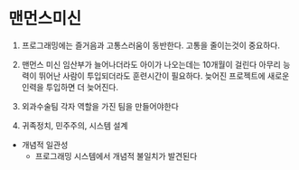 # 맨먼스미신

1. 프로그래밍에는 즐거음과 고통스러움이 동반한다. 고통을 줄이는것이 중요하다.

2. 맨먼스 미신
임산부가 늘어나더라도 아이가 나오는데는 10개월이 걸린다
아무리 능력이 뛰어난 사람이 투입되더라도 훈련시간이 필요하다. 
늦어진 프로젝트에 새로운 인력을 투입하면 더 늦어진다.

3. 외과수술팀
각자 역할을 가진 팀을 만들어야한다

4. 귀족정치, 민주주의, 시스템 설계
* 개념적 일관성
    * 프로그래밍 시스템에서 개념적 불일치가 발견된다
